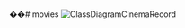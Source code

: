 ��#   m o v i e s 
![ClassDiagramCinemaRecord](https://github.com/Anscom/movies/assets/74126976/16881986-7e59-468e-913a-b4e674b26a1e)


